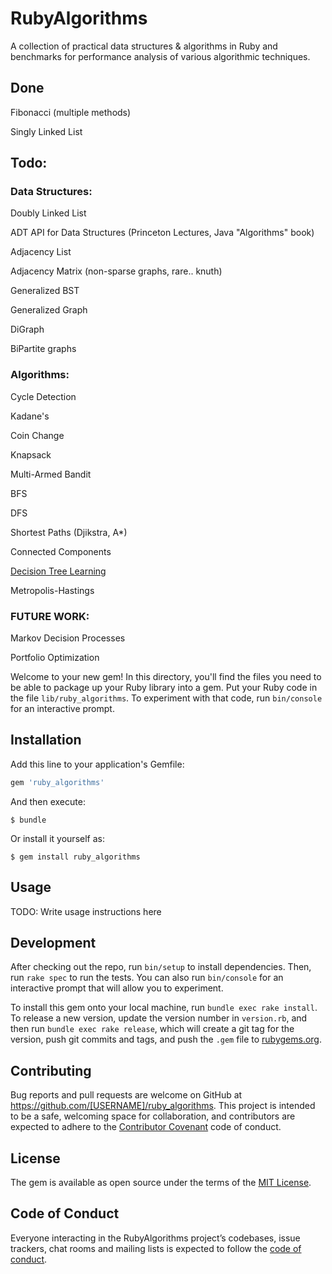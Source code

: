 # RubyAlgorithms

 A collection of practical data structures & algorithms in Ruby and benchmarks for performance analysis of various algorithmic techniques.

## Done

Fibonacci (multiple methods)

Singly Linked List

## Todo:

### Data Structures:

Doubly Linked List

ADT API for Data Structures (Princeton Lectures, Java "Algorithms" book)

Adjacency List

Adjacency Matrix (non-sparse graphs, rare.. knuth)

Generalized BST

Generalized Graph

DiGraph

BiPartite graphs

### Algorithms:

Cycle Detection

Kadane's

Coin Change

Knapsack

Multi-Armed Bandit

BFS

DFS

Shortest Paths (Djikstra, A*)

Connected Components

[Decision Tree Learning](https://en.wikipedia.org/wiki/Decision_tree_learning)

Metropolis-Hastings

### FUTURE WORK:

Markov Decision Processes

Portfolio Optimization


Welcome to your new gem! In this directory, you'll find the files you need to be able to package up your Ruby library into a gem. Put your Ruby code in the file `lib/ruby_algorithms`. To experiment with that code, run `bin/console` for an interactive prompt.


## Installation

Add this line to your application's Gemfile:

```ruby
gem 'ruby_algorithms'
```

And then execute:

    $ bundle

Or install it yourself as:

    $ gem install ruby_algorithms

## Usage

TODO: Write usage instructions here

## Development

After checking out the repo, run `bin/setup` to install dependencies. Then, run `rake spec` to run the tests. You can also run `bin/console` for an interactive prompt that will allow you to experiment.

To install this gem onto your local machine, run `bundle exec rake install`. To release a new version, update the version number in `version.rb`, and then run `bundle exec rake release`, which will create a git tag for the version, push git commits and tags, and push the `.gem` file to [rubygems.org](https://rubygems.org).

## Contributing

Bug reports and pull requests are welcome on GitHub at https://github.com/[USERNAME]/ruby_algorithms. This project is intended to be a safe, welcoming space for collaboration, and contributors are expected to adhere to the [Contributor Covenant](http://contributor-covenant.org) code of conduct.

## License

The gem is available as open source under the terms of the [MIT License](http://opensource.org/licenses/MIT).

## Code of Conduct

Everyone interacting in the RubyAlgorithms project’s codebases, issue trackers, chat rooms and mailing lists is expected to follow the [code of conduct](https://github.com/[USERNAME]/ruby_algorithms/blob/master/CODE_OF_CONDUCT.md).
